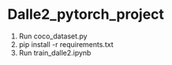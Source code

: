 # Dalle2_pytorch_project

1. Run coco_dataset.py
2. pip install -r requirements.txt
3. Run train_dalle2.ipynb
